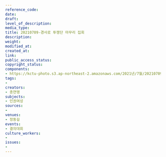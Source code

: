 ```yaml
---
reference_code: 
date: 
draft: 
level_of_description: 
media_type: 
title: 20210709-경사로 투쟁단 마무리 집회
description: 
weight: 
modified_at: 
created_at: 
link: 
public_access_status: 
copyright_status: 
components:
- https://kctu-photo.s3.ap-northeast-2.amazonaws.com/2021년/7월/20210709-경사로+투쟁단+마무리+집회/_1D21742.jpg
tags:
- 
creators:
- 총연맹
subjects:
- 인권여성
sources:
- 
venues:
- 정동길
events:
- 결의대회
culture_workers:
- 
issues:
- 
---
```


